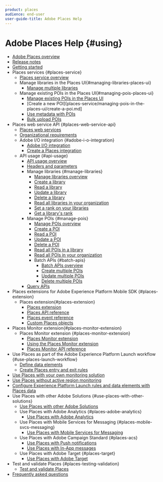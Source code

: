 ```yaml
---
product: places
audience: end-user
user-guide-title: Adobe Places Help
---
```


# Adobe Places Help {#using}

+ [Adobe Places overview](home.md)
+ [Release notes](release-notes.md)
+ [Getting started](getting-started.md)
+ Places services {#places-service}
  + [Places service overview](places-service/places-services-overview.md)
  + Manage libraries in the Places UI{#managing-libraries-places-ui}
    + [Manage multiple libraries](places-service/manage-libraries-in-the-places-ui.md)
  + Manage existing POIs in the Places UI{#managing-pois-places-ui}
    + [Manage existing POIs in the Places UI](places-service/managing-pois-in-the-places-ui.md)
    + [Create a new POI](places-service/managing-pois-in-the-places-ui/create-a-poi.md]
    + [Use metadata with POIs](places-service/managing-pois-in-the-places-ui/metadata-with-pois.md)
    + [Bulk upload POIs](places-service/managing-pois-in-the-places-ui/bulk-upload-pois.md)
+ Places web service API {#places-web-service-api}
  + [Places web services](places-web-service-api/places-web-services.md)
  + [Organizational requirements](places-web-service-api/organizational-requirements.md)
  + Adobe I/O integration {#adobe-i-o-integration}
    + [Adobe I/O integration](places-web-service-api/adobe-i-o-integration/adobe-i-o-integration.md)
    + [Create a Places integration](places-web-service-api/adobe-i-o-integration/create-a-places-integration.md)
  + API usage {#api-usage}
    + [API usage overview](places-web-service-api/api-usage/api-usage.md)
    + [Headers and parameters](places-web-service-api/api-usage/headers-and-parameters.md)
    + Manage libraries {#manage-libraries}
      + [Manage libraries overview](places-web-service-api/api-usage/manage-libraries/manage-libraries.md)
      + [Create a library](places-web-service-api/api-usage/manage-libraries/create-a-library.md)
      + [Read a library](places-web-service-api/api-usage/manage-libraries/read-a-library.md)
      + [Update a library](places-web-service-api/api-usage/manage-libraries/update-a-library.md)
      + [Delete a library](places-web-service-api/api-usage/manage-libraries/delete-a-library.md)
      + [Read all libraries in your organization](places-web-service-api/api-usage/manage-libraries/read-all-libraries-in-your-organization.md)
      + [Set a rank on your libraries](places-web-service-api/api-usage/manage-libraries/set-a-ran-on-your-libraries.md)
      + [Get a library's rank](places-web-service-api/api-usage/manage-libraries/get-a-librarys-rank.md)
    + Manage POIs {#manage-pois}
      + [Manage POIs overview](places-web-service-api/api-usage/manage-pois/manage-pois.md)
      + [Create a POI](places-web-service-api/api-usage/manage-pois/create-a-poi.md)
      + [Read a POI](places-web-service-api/api-usage/manage-pois/read-a-poi.md)
      + [Update a POI](places-web-service-api/api-usage/manage-pois/update-a-poi.md)
      + [Delete a POI](places-web-service-api/api-usage/manage-pois/delete-a-poi.md)
      + [Read all POIs in a library](places-web-service-api/api-usage/manage-pois/read-all-pois-in-a-library.md)
      + [Read all POIs in your organization](places-web-service-api/api-usage/manage-pois/read-all-pois-in-your-organization.md)
      + Batch APIs {#batch-apis}
        + [Batch APIs overview](places-web-service-api/api-usage/manage-pois/batch-apis/batch-apis.md)
        + [Create multiple POIs](places-web-service-api/api-usage/manage-pois/batch-apis/create-multiple-pois.md)
        + [Update multiple POIs](places-web-service-api/api-usage/manage-pois/batch-apis/update-multiple-pois.md)
        + [Delete multiple POIs](places-web-service-api/api-usage/manage-pois/batch-apis/delete-multiple-pois.md)
    + [Query APIs](places-web-service-api/api-usage/query-apis.md)
+ Places extensions for Adobe Experience Platform Mobile SDK {#places-extension}
  + Places extension{#places-extension}
    + [Places extension](places-ext-aep-sdks/places-extension/places-extension.md)
    + [Places API reference](places-ext-aep-sdks/places-extension/places-api-reference.md)
    + [Places event reference](places-ext-aep-sdks/places-extension/places-event-ref.md)
    + [Custom Places objects](places-ext-aep-sdks/places-extension/cust-places-objects.md)
+ Places Monitor extension{#places-monitor-extension}
  + Places Monitor extension {#places-monitor-extension}
    + [Places Monitor extension](places-ext-aep-sdks/places-monitor-extension/places-monitor-extension.md)
    + [Using the Places Monitor extension](places-ext-aep-sdks/places-monitor-extension/using-places-monitor-extension.md)
    + [Places Monitor API reference](places-ext-aep-sdks/places-monitor-extension/places-monitor-api-reference.md)
+ Use Places as part of the Adobe Experience Platform Launch workflow {#use-places-launch-workflow}
  + [Define data elements](use-places-launch-workflow/define-data-elements.md)
  + [Create Places entry and exit rules](use-places-launch-workflow/create-rule-places-property.md)
+ [Use Places with your own monitoring solution](using-your-own-monitor.md)
+ [Use Places without active region monitoring](use-places-without-active-monitoring.md)
+ [Configure Experience Platform Launch rules and data elements with Places data](rules-data-elements-places-data.md)
+ Use Places with other Adobe Solutions {#use-places-with-other-solutions}
  + [Use Places with other Adobe Solutions](use-places-with-other-solutions/use-places-with-other-solutions.md)
  + Use Places with Adobe Analytics {#places-adobe-analytics}
    + [Use Places with Adobe Analytics](use-places-with-other-solutions/places-adobe-analytics/use-places-adobe-analytics.md)
  + Use Places with Mobile Services for Messaging {#places-mobile-svcs-messaging}
    + [Use Places with Mobile Services for Messaging](use-places-with-other-solutions/places-mobile-svcs-for-messaging/use-places-mobie-svcs-messaging.md)
  + Use Places with Adobe Campaign Standard {#places-acs}
    + [Use Places with Push notifications](use-places-with-other-solutions/places-acs/places-acs-push-notifications.md)
    + [Use Places with In-App messages](use-places-with-other-solutions/places-acs/places-acs-in-app-messages.md)
  + Use Places with Adobe Target {#places-target}
    + [Use Places with Adobe Target](use-places-with-other-solutions/places-target/places-target.md)
+ Test and validate Places {#places-testing-validation}
  + [Test and validate Places](places-testing-validation/test-validate-places.md)
+ [Frequently asked questions](places-faqs.md)